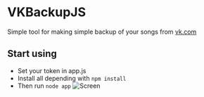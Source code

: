 # VKBackupJS
Simple tool for making simple backup of your songs from [vk.com](https://vk.com)
## Start using
* Set your token in app.js
* Install all depending with `npm install`
* Then run `node app`
![Screen](https://github.com/potterua/VKBackupJS/raw/master/screen.jpg)
